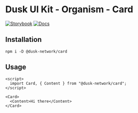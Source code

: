 # Dusk UI Kit - Organism - Card

[![Storybook](https://img.shields.io/badge/Storybook-Component_Playground-%23FF4785?style=flat&logo=storybook)](https://dusk-network.github.io/dusk-ui-kit/?path=/story/components-atoms-card)
[![Docs](https://img.shields.io/badge/Documentation-%235E35CF?style=flat)](https://dusk-network.github.io/dusk-ui-kit/docs/components/atoms/card)

## Installation

```
npm i -D @dusk-network/card
```

## Usage

<!-- MARKDOWN-AUTO-DOCS:START (CODE:src=../../../examples/src/Card.svelte) -->
<!-- The below code snippet is automatically added from ../../../examples/src/Card.svelte -->

```svelte
<script>
  import Card, { Content } from "@dusk-network/card";
</script>

<Card>
  <Content>Hi there</Content>
</Card>
```

<!-- MARKDOWN-AUTO-DOCS:END -->
